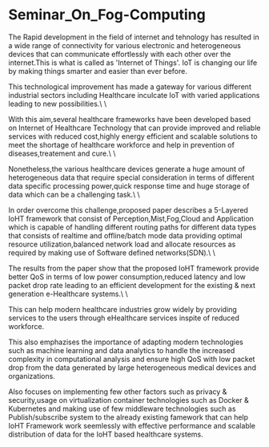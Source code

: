 # Seminar_On_Fog-Computing

The Rapid development in the field of internet and tehnology has resulted in a wide range of connectivity for various electronic and heterogeneous devices that can communicate effortlessly with each other over the internet.This is what is called as 'Internet of Things'. IoT is changing our life by making things smarter and easier than ever before.

This technological improvement has made a gateway for various different industrial sectors including Healthcare inculcate IoT with varied applications leading to new possibilities.\\ \\

With this aim,several healthcare frameworks have been developed based on Internet of Healthcare Technology that can provide improved and reliable services with reduced cost,highly energy efficient and scalable solutions to meet the shortage of healthcare workforce and help in prevention of diseases,treatement and cure.\\ \\

Nonetheless,the various healthcare devices generate a huge amount of heterogeneous data that require special consideration in terms of different data specific processing power,quick response time and huge storage of data which can be a challenging task.\\ \\

In order overcome this challenge,proposed paper describes a 5-Layered IoHT framework that consist of Perception,Mist,Fog,Cloud and Application which is capable of handling different routing paths for different data types that consists of realtime and offline/batch mode data providing optimal resource utilization,balanced network load and allocate resources as required by making use of Software defined networks(SDN).\\ \\

The results from the paper show that the proposed IoHT framework provide better QoS in terms of low power consumption,reduced latency and low packet drop rate leading to an efficient development for the existing \& next generation e-Healthcare systems.\\ \\

This can help modern healthcare industries grow widely by providing services to the users through eHealthcare services inspite of reduced workforce.

This also emphazises the importance of adapting modern technologies such as machine learning and data analytics to handle the increased complexity in computational analysis and ensure high QoS with low packet drop from the data generated by large heterogeneous medical devices and organizations. 

Also focuses on implementing few other factors such as privacy \& security,usage on virtualization container technologies such as Docker \& Kubernetes and making use of few middleware technologies such as Publish/subscribe system to the already existing famework that can help IoHT Framework work seemlessly with effective performance and scalable distribution of data for the IoHT based healthcare systems.
